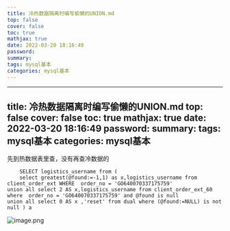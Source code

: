 ```yaml
---
title: 冷热数据隔离时编写偷懒的UNION.md
top: false
cover: false
toc: true
mathjax: true
date: 2022-03-20 18:16:49
password:
summary:
tags: mysql基本
categories: mysql基本
---
```

---
title: 冷热数据隔离时编写偷懒的UNION.md
top: false
cover: false
toc: true
mathjax: true
date: 2022-03-20 18:16:49
password:
summary:
tags: mysql基本
categories: mysql基本
---
先到热数据表里查，没有再查冷数据的

~~~
	SELECT logistics_username from (
	select greatest(@found:=-1,1) as x,logistics_username from client_order_ext WHERE  order_no = 'GO640070337175759'
union all select 2 AS x,logistics_username from client_order_ext_60 where  order_no = 'GO640070337175759' and @found is null 
union all select 0 AS x ,'reset' from dual where (@found:=NULL) is not null ) a
~~~





![image.png](https://upload-images.jianshu.io/upload_images/13965490-9d8c0c2288eaa211.png?imageMogr2/auto-orient/strip%7CimageView2/2/w/1240)
